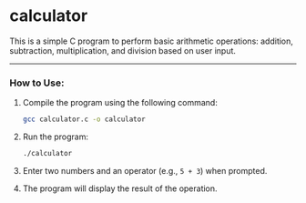 # calculator

This is a simple C program to perform basic arithmetic operations: addition, subtraction, multiplication, and division based on user input.

---

### How to Use:

1. Compile the program using the following command:  
   ```bash
   gcc calculator.c -o calculator
   ```

2. Run the program:  
   ```bash
   ./calculator
   ```

3. Enter two numbers and an operator (e.g., `5 + 3`) when prompted.

4. The program will display the result of the operation.
